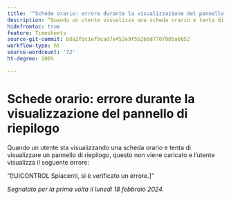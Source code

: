 ```yaml
---
title: '“Schede orario: errore durante la visualizzazione del pannello di riepilogo”'
description: “Quando un utente visualizza una scheda orario e tenta di visualizzare il pannello di riepilogo, questo non viene caricato e l’utente visualizza un errore.”
hidefromtoc: true
feature: Timesheets
source-git-commit: b8a2f0c1ef9ca07e452e9f5b266d7707905a6052
workflow-type: ht
source-wordcount: '72'
ht-degree: 100%

---
```



# Schede orario: errore durante la visualizzazione del pannello di riepilogo

Quando un utente sta visualizzando una scheda orario e tenta di visualizzare un pannello di riepilogo, questo non viene caricato e l’utente visualizza il seguente errore:

“[!UICONTROL Spiacenti, si è verificato un errore.]”

_Segnalato per la prima volta il lunedì 18 febbraio 2024._
